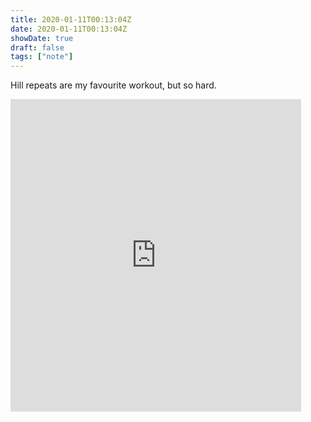```yaml
---
title: 2020-01-11T00:13:04Z
date: 2020-01-11T00:13:04Z
showDate: true
draft: false
tags: ["note"]
---
```


Hill repeats are my favourite workout, but so hard.

<iframe src='https://connect.garmin.com/modern/activity/embed/4422423067' title='Hill Repeats' width='465' height='500' frameborder='0'></iframe>